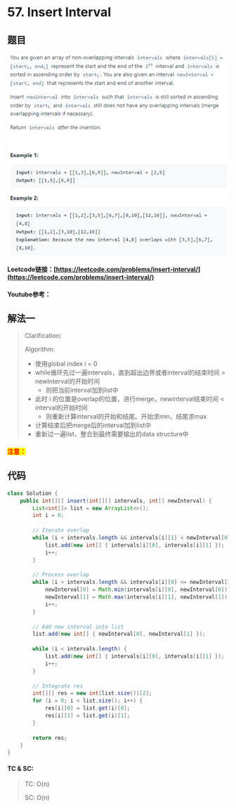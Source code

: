 # 57. Insert Interval

## 题目

![](<.gitbook/assets/image (123).png>)

#### Leetcode链接：[https://leetcode.com/problems/insert-interval/](https://leetcode.com/problems/insert-interval/)

#### Youtube参考：

## 解法一

> Clarification:&#x20;
>
> Algorithm:&#x20;
>
> * 使用global index i = 0
> * while循环先过一遍intervals，直到超出边界或者interval的结束时间 > newInterval的开始时间
>   * 则把当前interval加到list中
> * 此时 i 的位置是overlap的位置，进行merge，newinterval结束时间 < interval的开始时间
>   * 则重新计算interval的开始和结尾。开始求min，结尾求max
> * 计算结束后把merge后的interval加到list中
> * 重新过一遍list，整合到最终需要输出的data structure中

#### <mark style="color:red;">注意：</mark>

## 代码

```java
class Solution {
    public int[][] insert(int[][] intervals, int[] newInterval) {
        List<int[]> list = new ArrayList<>();
        int i = 0;
        
        // Iterate overlap
        while (i < intervals.length && intervals[i][1] < newInterval[0]) {
            list.add(new int[] { intervals[i][0], intervals[i][1] });
            i++;
        }
        
        // Process overlap
        while (i < intervals.length && intervals[i][0] <= newInterval[1]) {
            newInterval[0] = Math.min(intervals[i][0], newInterval[0]);
            newInterval[1] = Math.max(intervals[i][1], newInterval[1]);
            i++;
        }
        
        // Add new interval into list
        list.add(new int[] { newInterval[0], newInterval[1] });
        
        while (i < intervals.length) {
            list.add(new int[] { intervals[i][0], intervals[i][1] });
            i++;
        }
        
        // Integrate res
        int[][] res = new int[list.size()][2];
        for (i = 0; i < list.size(); i++) {
            res[i][0] = list.get(i)[0];
            res[i][1] = list.get(i)[1];
        }
        
        return res;
    }
}
```

#### TC & SC:&#x20;

> TC: O(n)
>
> SC: O(n)
